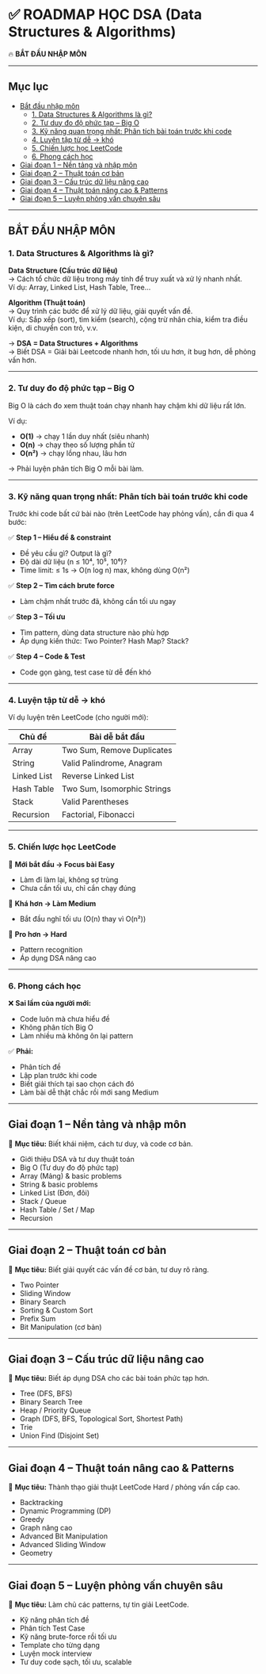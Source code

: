 # ✅ ROADMAP HỌC DSA (Data Structures & Algorithms)

🔥 **BẮT ĐẦU NHẬP MÔN**

---

## Mục lục

- [Bắt đầu nhập môn](#bắt-đầu-nhập-môn)
  - [1. Data Structures & Algorithms là gì?](#1-data-structures--algorithms-là-gì)
  - [2. Tư duy đo độ phức tạp – Big O](#2-tư-duy-đo-độ-phức-tạp--big-o)
  - [3. Kỹ năng quan trọng nhất: Phân tích bài toán trước khi code](#3-kỹ-năng-quan-trọng-nhất-phân-tích-bài-toán-trước-khi-code)
  - [4. Luyện tập từ dễ → khó](#4-luyện-tập-từ-dễ-→-khó)
  - [5. Chiến lược học LeetCode](#5-chiến-lược-học-leetcode)
  - [6. Phong cách học](#6-phong-cách-học)
- [Giai đoạn 1 – Nền tảng và nhập môn](#giai-đoạn-1--nền-tảng-và-nhập-môn)
- [Giai đoạn 2 – Thuật toán cơ bản](#giai-đoạn-2--thuật-toán-cơ-bản)
- [Giai đoạn 3 – Cấu trúc dữ liệu nâng cao](#giai-đoạn-3--cấu-trúc-dữ-liệu-nâng-cao)
- [Giai đoạn 4 – Thuật toán nâng cao & Patterns](#giai-đoạn-4--thuật-toán-nâng-cao--patterns)
- [Giai đoạn 5 – Luyện phỏng vấn chuyên sâu](#giai-đoạn-5--luyện-phỏng-vấn-chuyên-sâu)

---

## BẮT ĐẦU NHẬP MÔN

### 1. Data Structures & Algorithms là gì?

**Data Structure (Cấu trúc dữ liệu)**  
→ Cách tổ chức dữ liệu trong máy tính để truy xuất và xử lý nhanh nhất.  
Ví dụ: Array, Linked List, Hash Table, Tree…

**Algorithm (Thuật toán)**  
→ Quy trình các bước để xử lý dữ liệu, giải quyết vấn đề.  
Ví dụ: Sắp xếp (sort), tìm kiếm (search), cộng trừ nhân chia, kiểm tra điều kiện, di chuyển con trỏ, v.v.

→ **DSA = Data Structures + Algorithms**  
→ Biết DSA = Giải bài Leetcode nhanh hơn, tối ưu hơn, ít bug hơn, dễ phỏng vấn hơn.

---

### 2. Tư duy đo độ phức tạp – Big O

Big O là cách đo xem thuật toán chạy nhanh hay chậm khi dữ liệu rất lớn.

Ví dụ:

- **O(1)** → chạy 1 lần duy nhất (siêu nhanh)
- **O(n)** → chạy theo số lượng phần tử
- **O(n²)** → chạy lồng nhau, lâu hơn

→ Phải luyện phân tích Big O mỗi bài làm.

---

### 3. Kỹ năng quan trọng nhất: Phân tích bài toán trước khi code

Trước khi code bất cứ bài nào (trên LeetCode hay phỏng vấn), cần đi qua 4 bước:

✅ **Step 1 – Hiểu đề & constraint**

- Đề yêu cầu gì? Output là gì?
- Độ dài dữ liệu (n ≤ 10⁴, 10⁵, 10⁶)?
- Time limit: ≤ 1s → O(n log n) max, không dùng O(n²)

✅ **Step 2 – Tìm cách brute force**

- Làm chậm nhất trước đã, không cần tối ưu ngay

✅ **Step 3 – Tối ưu**

- Tìm pattern, dùng data structure nào phù hợp
- Áp dụng kiến thức: Two Pointer? Hash Map? Stack?

✅ **Step 4 – Code & Test**

- Code gọn gàng, test case từ dễ đến khó

---

### 4. Luyện tập từ dễ → khó

Ví dụ luyện trên LeetCode (cho người mới):

| Chủ đề      | Bài dễ bắt đầu              |
| ----------- | --------------------------- |
| Array       | Two Sum, Remove Duplicates  |
| String      | Valid Palindrome, Anagram   |
| Linked List | Reverse Linked List         |
| Hash Table  | Two Sum, Isomorphic Strings |
| Stack       | Valid Parentheses           |
| Recursion   | Factorial, Fibonacci        |

---

### 5. Chiến lược học LeetCode

🔹 **Mới bắt đầu → Focus bài Easy**

- Làm đi làm lại, không sợ trùng
- Chưa cần tối ưu, chỉ cần chạy đúng

🔹 **Khá hơn → Làm Medium**

- Bắt đầu nghĩ tối ưu (O(n) thay vì O(n²))

🔹 **Pro hơn → Hard**

- Pattern recognition
- Áp dụng DSA nâng cao

---

### 6. Phong cách học

❌ **Sai lầm của người mới:**

- Code luôn mà chưa hiểu đề
- Không phân tích Big O
- Làm nhiều mà không ôn lại pattern

✅ **Phải:**

- Phân tích đề
- Lập plan trước khi code
- Biết giải thích tại sao chọn cách đó
- Làm bài dễ thật chắc rồi mới sang Medium

---

## Giai đoạn 1 – Nền tảng và nhập môn

🎯 **Mục tiêu:** Biết khái niệm, cách tư duy, và code cơ bản.

- Giới thiệu DSA và tư duy thuật toán
- Big O (Tư duy đo độ phức tạp)
- Array (Mảng) & basic problems
- String & basic problems
- Linked List (Đơn, đôi)
- Stack / Queue
- Hash Table / Set / Map
- Recursion

---

## Giai đoạn 2 – Thuật toán cơ bản

🎯 **Mục tiêu:** Biết giải quyết các vấn đề cơ bản, tư duy rõ ràng.

- Two Pointer
- Sliding Window
- Binary Search
- Sorting & Custom Sort
- Prefix Sum
- Bit Manipulation (cơ bản)

---

## Giai đoạn 3 – Cấu trúc dữ liệu nâng cao

🎯 **Mục tiêu:** Biết áp dụng DSA cho các bài toán phức tạp hơn.

- Tree (DFS, BFS)
- Binary Search Tree
- Heap / Priority Queue
- Graph (DFS, BFS, Topological Sort, Shortest Path)
- Trie
- Union Find (Disjoint Set)

---

## Giai đoạn 4 – Thuật toán nâng cao & Patterns

🎯 **Mục tiêu:** Thành thạo giải thuật LeetCode Hard / phỏng vấn cấp cao.

- Backtracking
- Dynamic Programming (DP)
- Greedy
- Graph nâng cao
- Advanced Bit Manipulation
- Advanced Sliding Window
- Geometry

---

## Giai đoạn 5 – Luyện phỏng vấn chuyên sâu

🎯 **Mục tiêu:** Làm chủ các patterns, tự tin giải LeetCode.

- Kỹ năng phân tích đề
- Phân tích Test Case
- Kỹ năng brute-force rồi tối ưu
- Template cho từng dạng
- Luyện mock interview
- Tư duy code sạch, tối ưu, scalable
